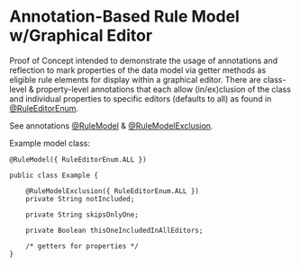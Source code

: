 # Annotation-Based Rule Model w/Graphical Editor

Proof of Concept intended to demonstrate the usage of annotations and reflection to mark properties of the data model via getter methods as eligible rule elements for
display within a graphical editor. There are class-level & property-level annotations that each allow (in/ex)clusion of the class and individual properties
to specific editors (defaults to all) as found in [@RuleEditorEnum](ruleEditorPoC/src/main/java/org/jary/rules/RuleEditorEnum.java).

See annotations [@RuleModel](ruleEditorPoC/src/main/java/org/jary/rules/annotations/RuleModel.java) & [@RuleModelExclusion](ruleEditorPoC/src/main/java/org/jary/rules/annotations/RuleModelExclusion.java).

Example model class:

    @RuleModel({ RuleEditorEnum.ALL })

    public class Example {

        @RuleModelExclusion({ RuleEditorEnum.ALL })
        private String notIncluded;

        private String skipsOnlyOne;

        private Boolean thisOneIncludedInAllEditors;

        /* getters for properties */
    }